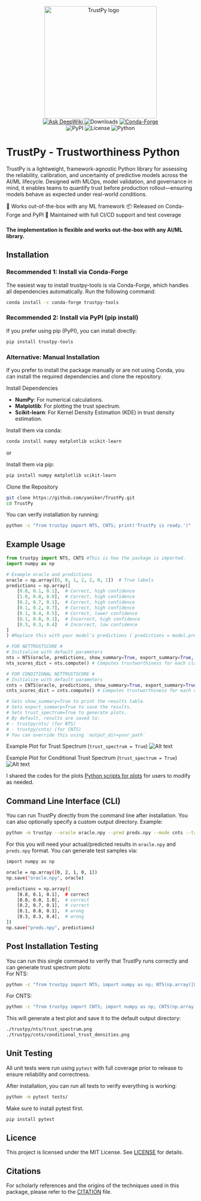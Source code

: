 <div align="center">
  <img src="https://raw.githubusercontent.com/yaniker/TrustPy/main/assets/logo.jpeg" alt="TrustPy logo" width="300">

  <br>

  <a href="https://deepwiki.com/yaniker/TrustPy">
    <img src="https://deepwiki.com/badge.svg" alt="Ask DeepWiki">
  </a>
  <img src="https://static.pepy.tech/badge/trustpy-tools" alt="Downloads">
  <a href="https://anaconda.org/conda-forge/trustpy-tools">
    <img src="https://img.shields.io/conda/vn/conda-forge/trustpy-tools.svg" alt="Conda-Forge">
  </a>

  <br>

  <img src="https://img.shields.io/pypi/v/trustpy-tools" alt="PyPI">
  <img src="https://img.shields.io/pypi/l/trustpy-tools" alt="License">
  <img src="https://img.shields.io/pypi/pyversions/trustpy-tools" alt="Python">
</div>

 
# TrustPy - Trustworthiness Python

TrustPy is a lightweight, framework-agnostic Python library for assessing the reliability, calibration, and uncertainty of predictive models across the AI/ML lifecycle.
Designed with MLOps, model validation, and governance in mind, it enables teams to quantify trust before production rollout—ensuring models behave as expected under real-world conditions.

🔧 Works out-of-the-box with any ML framework
📦 Released on Conda-Forge and PyPI
🔁 Maintained with full CI/CD support and test coverage

###
**The implementation is flexible and works out-the-box with any AI/ML library.**
###

## Installation
### Recommended 1: Install via Conda-Forge
The easiest way to install trustpy-tools is via Conda-Forge, which handles all dependencies automatically. Run the following command:
```bash
conda install -c conda-forge trustpy-tools
```

### Recommended 2: Install via PyPI (pip install)
If you prefer using pip (PyPI), you can install directly:
```bash
pip install trustpy-tools
```

### Alternative: Manual Installation
If you prefer to install the package manually or are not using Conda, you can install the required dependencies and clone the repository.

Install Dependencies
- **NumPy**: For numerical calculations.
- **Matplotlib**: For plotting the trust spectrum.
- **Scikit-learn**: For Kernel Density Estimation (KDE) in trust density estimation.

Install them via conda:

```bash
conda install numpy matplotlib scikit-learn
```

or

Install them via pip:

```bash
pip install numpy matplotlib scikit-learn
```

Clone the Repository
```bash
git clone https://github.com/yaniker/TrustPy.git
cd TrustPy
```

You can verify installation by running:
```bash
python -c "from trustpy import NTS, CNTS; print('TrustPy is ready.')"
```

## Example Usage 
```python
from trustpy import NTS, CNTS #This is how the package is imported.
import numpy as np

# Example oracle and predictions
oracle = np.array([0, 0, 1, 2, 2, 0, 1])  # True labels
predictions = np.array([
    [0.8, 0.1, 0.1],  # Correct, high confidence
    [1.0, 0.0, 0.0],  # Correct, high confidence
    [0.2, 0.7, 0.1],  # Correct, high confidence
    [0.1, 0.2, 0.7],  # Correct, high confidence
    [0.1, 0.4, 0.5],  # Correct, lower confidence
    [0.1, 0.8, 0.1],  # Incorrect, high confidence
    [0.3, 0.3, 0.4]   # Incorrect, low confidence
]
) #Replace this with your model's predictions (`predictions = model.predict()`)

# FOR NETTRUSTSCORE #
# Initialize with default parameters
nts = NTS(oracle, predictions, show_summary=True, export_summary=True, trust_spectrum=True)
nts_scores_dict = nts.compute() # Computes trustworthiness for each class and overall.

# FOR CONDITIONAL NETTRUSTSCORE #
# Initialize with default parameters
cnts = CNTS(oracle, predictions, show_summary=True, export_summary=True, trust_spectrum=True)
cnts_scores_dict = cnts.compute() # Computes trustworthiness for each class and overall.

# Sets show_summary=True to print the results table.
# Sets export_summary=True to save the results.
# Sets trust_spectrum=True to generate plots.
# By default, results are saved to:
# - trustpy/nts/ (for NTS)
# - trustpy/cnts/ (for CNTS)
# You can override this using `output_dir=your_path`

```

Example Plot for Trust Spectrum (`trust_spectrum = True`)
![Alt text](./assets/trust_spectrum.png)

Example Plot for Conditional Trust Spectrum (`trust_spectrum = True`)
![Alt text](./assets/conditional_trust_densities.png)

I shared the codes for the plots [Python scripts for plots](./assets/plots.py) for users to modify as needed.

## Command Line Interface (CLI)
You can run TrustPy directly from the command line after installation. You can also optionally specify a custom output directory. Example:
```bash
python -m trustpy --oracle oracle.npy --pred preds.npy --mode cnts --trust_spectrum --output_dir ./my_results
```

For this you will need your actual/predicted results in `oracle.npy` and `preds.npy` format. You can generate test samples via:
```bash
import numpy as np

oracle = np.array([0, 2, 1, 0, 1])
np.save("oracle.npy", oracle)

predictions = np.array([
    [0.8, 0.1, 0.1],  # correct
    [0.0, 0.0, 1.0],  # correct
    [0.2, 0.7, 0.1],  # correct
    [0.1, 0.8, 0.1],  # wrong
    [0.3, 0.3, 0.4],  # wrong
])
np.save("preds.npy", predictions)
```

## Post Installation Testing
You can run this single command to verify that TrustPy runs correctly and can generate trust spectrum plots:  
For NTS:  
```bash
python -c "from trustpy import NTS; import numpy as np; NTS(np.array([0,1,1,0]), np.array([[0.8,0.2],[0.2,0.8],[0.4,0.6],[0.9,0.1]]), trust_spectrum=True, show_summary=False).compute()"
```

For CNTS:  
```bash
python -c "from trustpy import CNTS; import numpy as np; CNTS(np.array([0,1,1,0]), np.array([[0.8,0.2],[0.2,0.8],[0.4,0.6],[0.9,0.1]]), trust_spectrum=True, show_summary=False).compute()"
```

This will generate a test plot and save it to the default output directory:
```bash
./trustpy/nts/trust_spectrum.png
./trustpy/cnts/conditional_trust_densities.png
```


## Unit Testing
All unit tests were run using `pytest` with full coverage prior to release to ensure reliability and correctness.

After installation, you can run all tests to verify everything is working:

```bash
python -m pytest tests/
```

Make sure to install pytest first.
```bash
pip install pytest
```

## Licence
This project is licensed under the MIT License. See [LICENSE](./LICENSE) for details.

## Citations
For scholarly references and the origins of the techniques used in this package, please refer to the [CITATION](./CITATION.cff) file.
